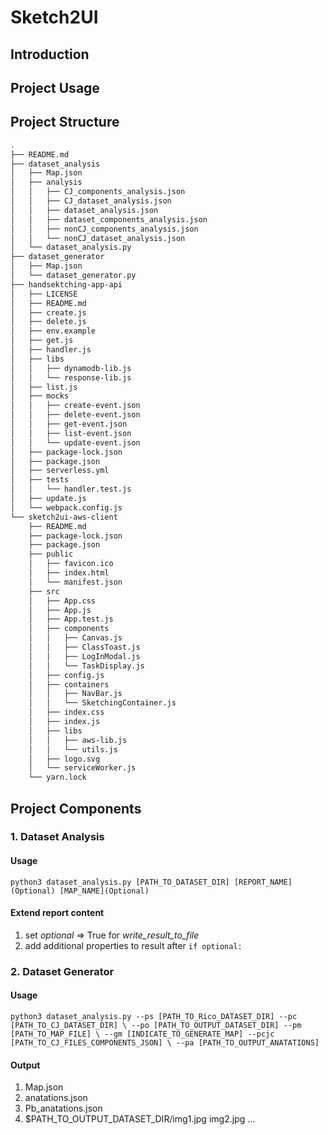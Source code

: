# Sketch2UI

## Introduction

## Project Usage

## Project Structure
```bash
.
├── README.md
├── dataset_analysis
│   ├── Map.json
│   ├── analysis
│   │   ├── CJ_components_analysis.json
│   │   ├── CJ_dataset_analysis.json
│   │   ├── dataset_analysis.json
│   │   ├── dataset_components_analysis.json
│   │   ├── nonCJ_components_analysis.json
│   │   └── nonCJ_dataset_analysis.json
│   └── dataset_analysis.py
├── dataset_generator
│   ├── Map.json
│   └── dataset_generator.py
├── handsektching-app-api
│   ├── LICENSE
│   ├── README.md
│   ├── create.js
│   ├── delete.js
│   ├── env.example
│   ├── get.js
│   ├── handler.js
│   ├── libs
│   │   ├── dynamodb-lib.js
│   │   └── response-lib.js
│   ├── list.js
│   ├── mocks
│   │   ├── create-event.json
│   │   ├── delete-event.json
│   │   ├── get-event.json
│   │   ├── list-event.json
│   │   └── update-event.json
│   ├── package-lock.json
│   ├── package.json
│   ├── serverless.yml
│   ├── tests
│   │   └── handler.test.js
│   ├── update.js
│   └── webpack.config.js
└── sketch2ui-aws-client
    ├── README.md
    ├── package-lock.json
    ├── package.json
    ├── public
    │   ├── favicon.ico
    │   ├── index.html
    │   └── manifest.json
    ├── src
    │   ├── App.css
    │   ├── App.js
    │   ├── App.test.js
    │   ├── components
    │   │   ├── Canvas.js
    │   │   ├── ClassToast.js
    │   │   ├── LogInModal.js
    │   │   └── TaskDisplay.js
    │   ├── config.js
    │   ├── containers
    │   │   ├── NavBar.js
    │   │   └── SketchingContainer.js
    │   ├── index.css
    │   ├── index.js
    │   ├── libs
    │   │   ├── aws-lib.js
    │   │   └── utils.js
    │   ├── logo.svg
    │   └── serviceWorker.js
    └── yarn.lock
```

## Project Components

### 1. Dataset Analysis
#### Usage
`python3 dataset_analysis.py [PATH_TO_DATASET_DIR] [REPORT_NAME](Optional) [MAP_NAME](Optional)`

#### Extend report content
1. set *optional* => True for *write_result_to_file*
2. add additional properties to result after `if optional:`

### 2. Dataset Generator
#### Usage
`python3 dataset_analysis.py --ps [PATH_TO_Rico_DATASET_DIR] --pc [PATH_TO_CJ_DATASET_DIR] \
                             --po [PATH_TO_OUTPUT_DATASET_DIR] --pm [PATH_TO_MAP_FILE] \
                             --gm [INDICATE_TO_GENERATE_MAP] --pcjc [PATH_TO_CJ_FILES_COMPONENTS_JSON] \
                             --pa [PATH_TO_OUTPUT_ANATATIONS]`

#### Output
1. Map.json
2. anatations.json
3. Pb_anatations.json
4. $PATH_TO_OUTPUT_DATASET_DIR/img1.jpg img2.jpg ...
